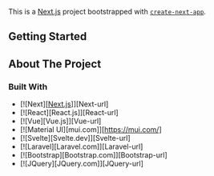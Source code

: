 This is a [Next.js](https://nextjs.org/) project bootstrapped with [`create-next-app`](https://github.com/vercel/next.js/tree/canary/packages/create-next-app).

## Getting Started
## About The Project

### Built With

* [![Next][[Next.js](https://img.shields.io/badge/next.js-000000?style=for-the-badge&logo=nextdotjs&logoColor=white)]][Next-url]
* [![React][React.js]][React-url]
* [![Vue][Vue.js]][Vue-url]
* [![Material UI][mui.com]][https://mui.com/]
* [![Svelte][Svelte.dev]][Svelte-url]
* [![Laravel][Laravel.com]][Laravel-url]
* [![Bootstrap][Bootstrap.com]][Bootstrap-url]
* [![JQuery][JQuery.com]][JQuery-url]
